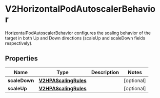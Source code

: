 

# V2HorizontalPodAutoscalerBehavior

HorizontalPodAutoscalerBehavior configures the scaling behavior of the target in both Up and Down directions (scaleUp and scaleDown fields respectively).
## Properties

Name | Type | Description | Notes
------------ | ------------- | ------------- | -------------
**scaleDown** | [**V2HPAScalingRules**](V2HPAScalingRules.md) |  |  [optional]
**scaleUp** | [**V2HPAScalingRules**](V2HPAScalingRules.md) |  |  [optional]



